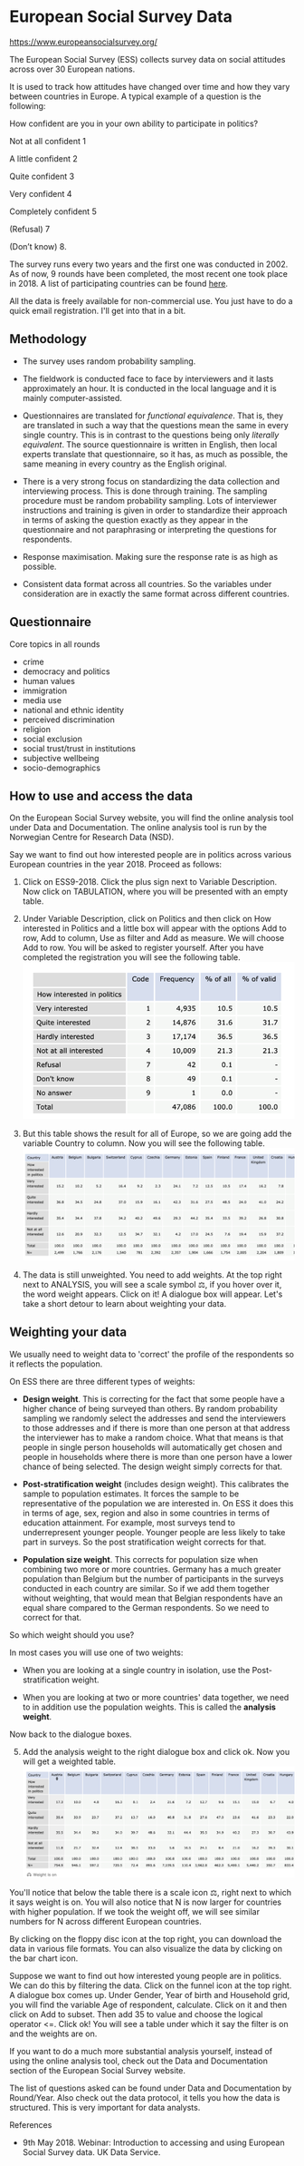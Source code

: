 # European Social Survey Data

<https://www.europeansocialsurvey.org/>

The European Social Survey (ESS) collects survey data on social attitudes across over
30 European nations.

It is used to track how attitudes have changed over time and how they vary between countries in Europe. A typical example of a question is the following:

How confident are you in your own ability to
participate in politics?

Not at all confident  1

A little confident    2

Quite confident       3

Very confident        4 

Completely confident  5

(Refusal)             7

(Don’t know)          8.

The survey runs every two years and the first one was conducted in 2002. As of now, 9 rounds have been completed, the most recent one took place in 2018.
A list of participating countries can be found [here](https://www.europeansocialsurvey.org/about/participating_countries.html).

All the data is freely available for non-commercial use. You just have to do a quick email registration. I'll get into that in a bit.

## Methodology

- The survey uses random probability sampling. 

- The fieldwork is conducted face to face by interviewers and it lasts approximately an hour. It is conducted in the local language and it is mainly computer-assisted.

- Questionnaires are translated for *functional equivalence*. That is, they are translated in such a way that the questions mean the same in every single country. This is in contrast to the questions being only *literally equivalent*. The source questionnaire is written in English, then local experts translate that questionnaire, so it has, as much as possible, the same meaning in every country as the English original.

- There is a very strong focus on standardizing the data collection and interviewing process. This is done through training. The sampling procedure must be random probability sampling. Lots of interviewer instructions and training is given in order to standardize their approach in terms of asking the question exactly as they appear in the questionnaire and not paraphrasing or interpreting the questions for respondents. 

- Response maximisation. Making sure the response rate is as high as possible.

- Consistent data format across all countries. So the variables under consideration are in exactly the same format across different countries.


## Questionnaire

Core topics in all rounds

- crime
- democracy and politics
- human values
- immigration
- media use
- national and ethnic identity
- perceived discrimination
- religion
- social exclusion
- social trust/trust in institutions
- subjective wellbeing
- socio-demographics

## How to use and access the data

On the European Social Survey website, you will find the online analysis tool under Data and Documentation. The online analysis tool is run by the Norwegian Centre for Research Data (NSD). 

Say we want to find out how interested people are in politics across various European countries in the year 2018. Proceed as follows:

1. Click on ESS9-2018. Click the plus sign next to Variable Description. Now click on TABULATION, where you will be presented with an empty table.

2. Under Variable Description, click on Politics and then click on How interested in Politics and a little box will appear with the options Add to row, Add to column, Use as filter and Add as measure. We will choose Add to row. You will be asked to register yourself. After you have completed the registration you will see the following table. ![](ESS_screenshot_1.png)

3. But this table shows the result for all of Europe, so we are going add the variable Country to 
column. Now you will see the following table. ![](ESS_screenshot_2.png)

4. The data is still unweighted. You need to add weights. At the top right next to ANALYSIS, you will see a scale symbol ⚖️, if you hover over it, the word weight appears. Click on it! A dialogue box will appear. Let's take a short detour to learn about weighting your data.

## Weighting your data

We usually need to weight data to 'correct' the profile of the respondents so it reflects the population.

On ESS there are three different types of weights:

- **Design weight**. This is correcting for the fact that some people have a higher chance of being surveyed than others. By random probability sampling we randomly select the addresses and send the interviewers to those addresses and if there is more than one person at that address the interviewer has to make a random choice. What that means is that people in single person households will automatically get chosen and people in households where there is more than one person have a lower chance of being selected. The design weight simply corrects for that.

- **Post-stratification weight** (includes design weight). This calibrates the sample to population estimates. It forces the sample to be representative of the population we are interested in. On ESS it does this in terms of age, sex, region and also in some countries in terms of education attainment. For example, most surveys tend to underrepresent younger people. Younger people are less likely to take part in surveys. So the post stratification weight corrects for that.

- **Population size weight**. This corrects for population size when combining two more or more countries. Germany has a much greater population than Belgium but the number of participants in the surveys conducted in each country are similar. So if we add them together without weighting, that would mean that Belgian respondents have an equal share compared to the German respondents. So we need to correct for that.

So which weight should you use?

In most cases you will use one of two weights:

- When you are looking at a single country in isolation, use the Post-stratification weight.

- When you are looking at two or more countries' data together, we need to in addition use the population weights. This is called the **analysis weight**. 

Now back to the dialogue boxes.

5. Add the analysis weight to the right dialogue box and click ok. Now you will get a weighted table. ![](ESS_screenshot_3.png)

You'll notice that below the table there is a scale icon ⚖️, right next to which it says weight is on. You will also notice that N is now larger for countries with higher population. If we took the weight off, we will see similar numbers for N across different European countries.

By clicking on the floppy disc icon at the top right, you can download the data in various file formats. You can also visualize the data by clicking on the bar chart icon.

Suppose we want to find out how interested young people are in politics. We can do this by filtering the data. Click on the funnel icon at the top right. A dialogue box comes up. Under Gender, Year of birth and Household grid, you will find the variable Age of respondent, calculate. Click on it and then click on Add to subset. Then add 35 to value and choose the logical operator <=. Click ok! You will see a table under which it say the filter is on and the weights are on.

If you want to do a much more substantial analysis yourself, instead of using the online analysis tool, check out the Data and Documentation section of the European Social Survey website.

The list of questions asked can be found under Data and Documentation by Round/Year. Also check out the data protocol, it tells you how the data is structured. This is very important for data analysts.

References

- 9th May 2018. Webinar: Introduction to accessing and using European Social Survey data. UK Data Service. 













